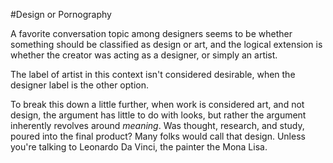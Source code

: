 #Design or Pornography

A favorite conversation topic among designers seems to be whether something should be classified as design or art, and the logical extension is whether the creator was acting as a designer, or simply an artist. 

The label of artist in this context isn't considered desirable, when the designer label is the other option.

To break this down a little further, when work is considered art, and not design, the argument has little to do with looks, but rather the argument inherently revolves around *meaning*. Was thought, research, and study, poured into the final product? Many folks would call that design. Unless you're talking to Leonardo Da Vinci, the painter the Mona Lisa.